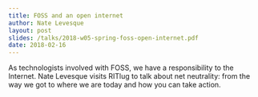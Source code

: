 ```yaml
---
title: FOSS and an open internet
author: Nate Levesque
layout: post
slides: /talks/2018-w05-spring-foss-open-internet.pdf
date: 2018-02-16
---
```


As technologists involved with FOSS, we have a responsibility to the Internet.
Nate Levesque visits RITlug to talk about net neutrality: from the way we got to
where we are today and how you can take action.
